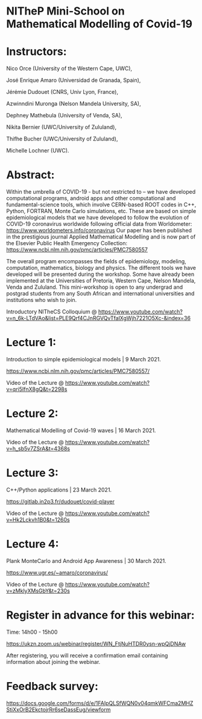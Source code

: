 # NITheP Mini-School on Mathematical Modelling of Covid-19

# Instructors: 
Nico Orce (University of the Western Cape, UWC), 

José Enrique Amaro (Universidad de Granada, Spain), 

Jérémie Dudouet (CNRS, Univ Lyon, France), 

Azwinndini Muronga (Nelson Mandela University, SA), 

Dephney Mathebula (University of Venda, SA), 

Nikita Bernier (UWC/University of Zululand), 

Thifhe Bucher (UWC/University of Zululand), 

Michelle Lochner (UWC).

# Abstract:
Within the umbrella of COVID-19 - but not restricted to – we have developed computational programs, android apps and other computational and fundamental-science tools, which involve CERN-based ROOT codes in C++, Python, FORTRAN, Monte Carlo simulations, etc. These are based on simple epidemiological models that we have developed to follow the evolution of COVID-19 coronavirus worldwide following official data from Worldometer:
https://www.worldometers.info/coronavirus 
Our paper has been published in the prestigious journal Applied Mathematical Modelling and is now part of the Elsevier Public Health Emergency Collection:
https://www.ncbi.nlm.nih.gov/pmc/articles/PMC7580557

The overall program encompasses the fields of epidemiology, modeling, computation, mathematics, biology and physics. The different tools we have developed will be presented during the workshop. Some have already been implemented at the Universities of Pretoria, Western Cape, Nelson Mandela, Venda and Zululand. This
mini-workshop is open to any undergrad and postgrad students from any South African and international universities and institutions who wish to join.

Introductory NITheCS Colloquium @ https://www.youtube.com/watch?v=n_6k-LTdVAo&list=PLE9Qrf4CJnRGVQvTfalXgWjh7221O5Xc-&index=36

# Lecture 1: 
Introduction to simple epidemiological models | 9 March 2021.

https://www.ncbi.nlm.nih.gov/pmc/articles/PMC7580557/

Video of the Lecture @ https://www.youtube.com/watch?v=qri5IfnX8gQ&t=2298s
# Lecture 2: 
Mathematical Modelling of Covid-19 waves | 16 March 2021.

Video of the Lecture @ https://www.youtube.com/watch?v=h_sb5v7ZSrA&t=4368s
# Lecture 3: 
C++/Python applications | 23 March 2021.

https://gitlab.in2p3.fr/dudouet/covid-player

Video of the Lecture @ https://www.youtube.com/watch?v=Hk2Lckvh1B0&t=1260s
# Lecture 4: 
Plank MonteCarlo and Android App Awareness | 30 March 2021.

https://www.ugr.es/~amaro/coronavirus/

Video of the Lecture @ https://www.youtube.com/watch?v=zMklyXMsGbY&t=230s
# Register in advance for this webinar:
Time: 14h00 - 15h00

https://ukzn.zoom.us/webinar/register/WN_FtjNuHTDR0ysn-wpQjDNAw

After registering, you will receive a confirmation email containing information about joining the webinar.

# Feedback survey:
https://docs.google.com/forms/d/e/1FAIpQLSfWQN0v04qmkWFCma2MHZStiXxOrB2EkctojrRr6seDassEug/viewform




